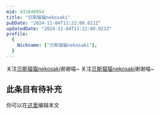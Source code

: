 ```yaml
---
mid: 431040954
title: "贝斯猫猫nekosaki"
pubDate: "2024-11-04T11:22:08.021Z"
updatedDate: "2024-11-04T11:22:08.021Z"
profile:
  {
    Nickname: ["贝斯猫猫nekosaki"],
  }
---
```


关注[贝斯猫猫nekosaki](https://space.bilibili.com/431040954)谢谢喵~ 关注[贝斯猫猫nekosaki](https://space.bilibili.com/431040954)谢谢喵~

## 此条目有待补充
你可以在[这里](https://github.com/Yuhanawa/VTuber.ICU-Content/edit/master/v/贝斯猫猫nekosaki/index.md)编辑本文
